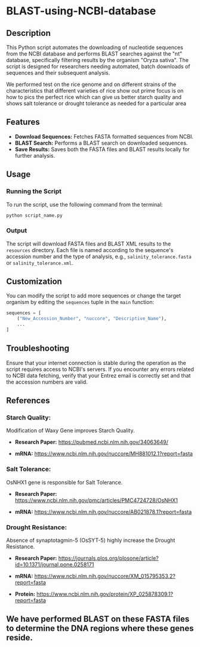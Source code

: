 # BLAST-using-NCBI-database

## Description

This Python script automates the downloading of nucleotide sequences from the NCBI database and performs BLAST searches against the "nt" database, specifically filtering results by the organism "Oryza sativa". The script is designed for researchers needing automated, batch downloads of sequences and their subsequent analysis.

We performed test on the rice genome and on different strains of the characteristics that different varieties of rice show
out prime focus is on how to pics the perfect rice which can give us better starch quality and shows salt tolerance or drought tolerance as needed for a particular area


## Features

- **Download Sequences:** Fetches FASTA formatted sequences from NCBI.
- **BLAST Search:** Performs a BLAST search on downloaded sequences.
- **Save Results:** Saves both the FASTA files and BLAST results locally for further analysis.

## Usage


### Running the Script

To run the script, use the following command from the terminal:

```bash
python script_name.py
```
### Output

The script will download FASTA files and BLAST XML results to the `resources` directory. Each file is named according to the sequence's accession number and the type of analysis, e.g., `salinity_tolerance.fasta` or `salinity_tolerance.xml`.

## Customization

You can modify the script to add more sequences or change the target organism by editing the `sequences` tuple in the `main` function:

```python
sequences = [
    ("New_Accession_Number", "nuccore", "Descriptive_Name"),
    ...
]
```
## Troubleshooting

Ensure that your internet connection is stable during the operation as the script requires access to NCBI's servers. If you encounter any errors related to NCBI data fetching, verify that your Entrez email is correctly set and that the accession numbers are valid.


## References

### Starch Quality:
Modification of Waxy Gene improves Starch Quality.

- **Research Paper:** https://pubmed.ncbi.nlm.nih.gov/34063649/

- **mRNA:** https://www.ncbi.nlm.nih.gov/nuccore/MH881012.1?report=fasta

### Salt Tolerance:
OsNHX1 gene is responsible for Salt Tolerance.

- **Research Paper:** https://www.ncbi.nlm.nih.gov/pmc/articles/PMC4724728/OsNHX1

- **mRNA:** https://www.ncbi.nlm.nih.gov/nuccore/AB021878.1?report=fasta

### Drought Resistance:
Absence of synaptotagmin-5 (OsSYT-5) highly increase the Drought Resistance.

- **Research Paper:** https://journals.plos.org/plosone/article?id=10.1371/journal.pone.0258171

- **mRNA:** https://www.ncbi.nlm.nih.gov/nuccore/XM_015795353.2?report=fasta

- **Protein:** https://www.ncbi.nlm.nih.gov/protein/XP_025878309.1?report=fasta

## We have performed BLAST on these FASTA files to determine the DNA regions where these genes reside.
